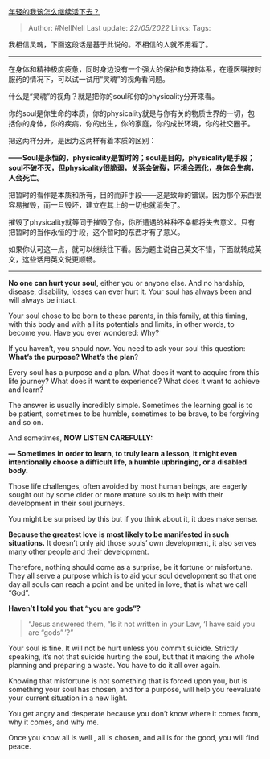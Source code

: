 [年轻的我该怎么继续活下去？](https://www.zhihu.com/question/533665465/answer/2495700007)

> Author: #NellNell
Last update: *22/05/2022*
Links:
Tags:

我相信灵魂，下面这段话是基于此说的。不相信的人就不用看了。

---

在身体和精神极度疲惫，同时身边没有一个强大的保护和支持体系，在遵医嘱按时服药的情况下，可以试一试用“灵魂”的视角看问题。

什么是“灵魂”的视角？就是把你的soul和你的physicality分开来看。

你的soul是你生命的本质，你的physicality就是与你有关的物质世界的一切，包括你的身体，你的疾病，你的出生，你的家庭，你的成长环境，你的社交圈子。

把这两样分开，是因为这两样有着本质的区别：

**——Soul是永恒的，physicality是暂时的；soul是目的，physicality是手段；soul不破不灭，但physicality很脆弱，关系会破裂，环境会恶化，身体会生病，人会死亡。**

把暂时的看作是本质和所有，目的而非手段——这是致命的错误。因为那个东西很容易摧毁，而一旦毁坏，建立在其上的一切也就消失了。

摧毁了physicality就等同于摧毁了你，你所遭遇的种种不幸都将失去意义。只有把暂时的当作永恒的手段，这个暂时的东西才有了意义。

如果你认可这一点，就可以继续往下看。因为题主说自己英文不错，下面就转成英文，这些话用英文说更顺畅。

---

**No one can hurt your soul**, either you or anyone else. And no hardship, disease, disability, losses can ever hurt it. Your soul has always been and will always be intact.

Your soul chose to be born to these parents, in this family, at this timing, with this body and with all its potentials and limits, in other words, to become you. Have you ever wondered: Why?

If you haven’t, you should now. You need to ask your soul this question: **What’s the purpose? What’s the plan**?

Every soul has a purpose and a plan. What does it want to acquire from this life journey? What does it want to experience? What does it want to achieve and learn?

The answer is usually incredibly simple. Sometimes the learning goal is to be patient, sometimes to be humble, sometimes to be brave, to be forgiving and so on.

And sometimes, **NOW LISTEN CAREFULLY:**

**— Sometimes in order to learn, to truly learn a lesson, it might even intentionally choose a difficult life, a humble upbringing, or a disabled body.**

Those life challenges, often avoided by most human beings, are eagerly sought out by some older or more mature souls to help with their development in their soul journeys.

You might be surprised by this but if you think about it, it does make sense.

**Because the greatest love is most likely to be manifested in such situations.** It doesn’t only aid those souls’ own development, it also serves many other people and their development.

Therefore, nothing should come as a surprise, be it fortune or misfortune. They all serve a purpose which is to aid your soul development so that one day all souls can reach a point and be united in love, that is what we call “God”.

**Haven’t I told you that “you are gods”?**

> “Jesus answered them, “Is it not written in your Law, ‘I have said you are “gods” ’?”

Your soul is fine. It will not be hurt unless you commit suicide. Strictly speaking, it’s not that suicide hurting the soul, but that it making the whole planning and preparing a waste. You have to do it all over again.

Knowing that misfortune is not something that is forced upon you, but is something your soul has chosen, and for a purpose, will help you reevaluate your current situation in a new light.

You get angry and desperate because you don’t know where it comes from, why it comes, and why me.

Once you know all is well , all is chosen, and all is for the good, you will find peace.
